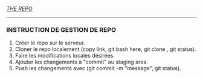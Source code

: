 [*THE REPO*](https://github.com/calmospepitos/outil-de-gestion.git)

---

### INSTRUCTION DE GESTION DE REPO
1. Créer le repo sur le serveur.
2. Cloner le repo localement (copy link, git bash here, git clone <url>, git status).
3. Faire les modifications locales désirées.
4. Ajouter les changements à "commit" au staging area.
5. Push les changements avec (git commit -m "message", git status).
